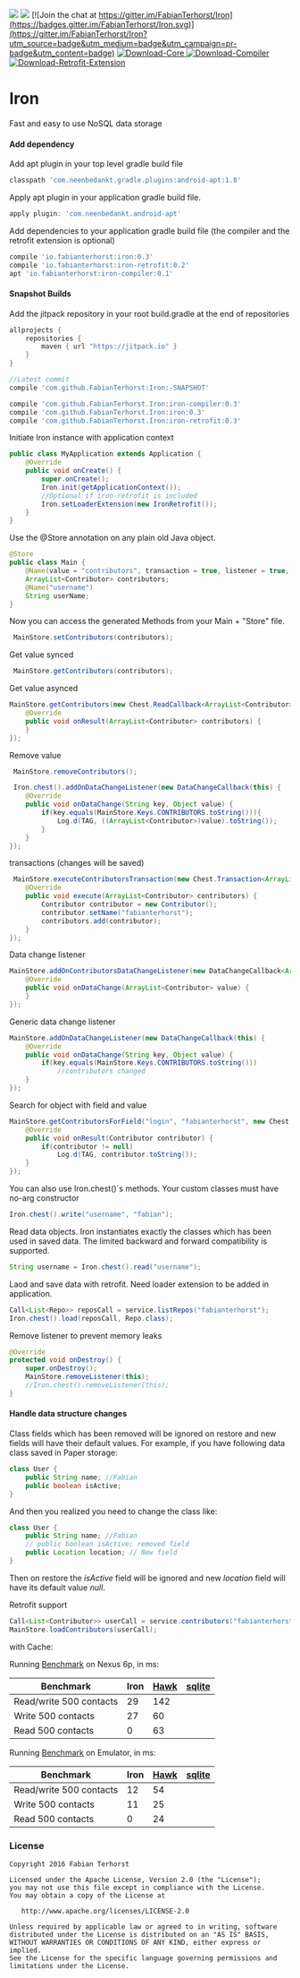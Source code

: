 <img src="https://img.shields.io/badge/Methods and size-core: 198 | deps: 9494 | 21 KB-e91e63.svg"></img>
<img src="https://travis-ci.org/FabianTerhorst/Iron.svg?branch=master"></img>
[![Join the chat at https://gitter.im/FabianTerhorst/Iron](https://badges.gitter.im/FabianTerhorst/Iron.svg)](https://gitter.im/FabianTerhorst/Iron?utm_source=badge&utm_medium=badge&utm_campaign=pr-badge&utm_content=badge)
[ ![Download-Core](https://api.bintray.com/packages/fabianterhorst/maven/iron/images/download.svg) ](https://bintray.com/fabianterhorst/maven/iron/_latestVersion)
[ ![Download-Compiler](https://api.bintray.com/packages/fabianterhorst/maven/iron-compiler/images/download.svg) ](https://bintray.com/fabianterhorst/maven/iron-compiler/_latestVersion)
[ ![Download-Retrofit-Extension](https://api.bintray.com/packages/fabianterhorst/maven/iron-retrofit/images/download.svg) ](https://bintray.com/fabianterhorst/maven/iron-retrofit/_latestVersion)

# Iron

Fast and easy to use NoSQL data storage

#### Add dependency

Add apt plugin in your top level gradle build file

```groovy
classpath 'com.neenbedankt.gradle.plugins:android-apt:1.8'
```

Apply apt plugin in your application gradle build file.

```groovy
apply plugin: 'com.neenbedankt.android-apt'
```

Add dependencies to your application gradle build file (the compiler and the retrofit extension is optional)

```groovy
compile 'io.fabianterhorst:iron:0.3'
compile 'io.fabianterhorst:iron-retrofit:0.2'
apt 'io.fabianterhorst:iron-compiler:0.1'
```

#### Snapshot Builds

Add the jitpack repository in your root build.gradle at the end of repositories
```groovy
allprojects {
	repositories {
		maven { url "https://jitpack.io" }
	}
}
```

```groovy
//Latest commit
compile 'com.github.FabianTerhorst:Iron:-SNAPSHOT'

compile 'com.github.FabianTerhorst.Iron:iron-compiler:0.3'
compile 'com.github.FabianTerhorst.Iron:iron:0.3'
compile 'com.github.FabianTerhorst.Iron:iron-retrofit:0.3'
```

Initiate Iron instance with application context

```java
public class MyApplication extends Application {
    @Override
    public void onCreate() {
        super.onCreate();
        Iron.init(getApplicationContext());
        //Optional if iron-retrofit is included
        Iron.setLoaderExtension(new IronRetrofit());
    }
}
```

Use the @Store annotation on any plain old Java object.

```java
@Store
public class Main {
    @Name(value = "contributors", transaction = true, listener = true, loader = true, async = true)
    ArrayList<Contributor> contributors;
    @Name("username")
    String userName;
}
```
Now you can access the generated Methods from your Main + "Store" file.

```java
 MainStore.setContributors(contributors);
```

Get value synced

```java
 MainStore.getContributors(contributors);
```

Get value asynced

```java
MainStore.getContributors(new Chest.ReadCallback<ArrayList<Contributor>>() {
    @Override
    public void onResult(ArrayList<Contributor> contributors) {
    }
});
```

Remove value

```java
 MainStore.removeContributors();
```

```java
 Iron.chest().addOnDataChangeListener(new DataChangeCallback(this) {
    @Override
    public void onDataChange(String key, Object value) {
        if(key.equals(MainStore.Keys.CONTRIBUTORS.toString())){
            Log.d(TAG, ((ArrayList<Contributor>)value).toString());
        }
    }
});
```

transactions (changes will be saved)

```java
 MainStore.executeContributorsTransaction(new Chest.Transaction<ArrayList<Contributor>>() {
    @Override
    public void execute(ArrayList<Contributor> contributors) {
    	Contributor contributor = new Contributor();
    	contributor.setName("fabianterhorst");
        contributors.add(contributor);
    }
});
```

Data change listener

```java
MainStore.addOnContributorsDataChangeListener(new DataChangeCallback<ArrayList<Contributor>>(this) {
    @Override
    public void onDataChange(ArrayList<Contributor> value) {
    }
});
```

Generic data change listener

```java
MainStore.addOnDataChangeListener(new DataChangeCallback(this) {
    @Override
    public void onDataChange(String key, Object value) {
        if(key.equals(MainStore.Keys.CONTRIBUTORS.toString()))
            //contributors changed
    }
});
```

Search for object with field and value

```java
MainStore.getContributorsForField("login", "fabianterhorst", new Chest.ReadCallback<Contributor>() {
    @Override
    public void onResult(Contributor contributor) {
        if(contributor != null)
            Log.d(TAG, contributor.toString());
    }
});
```

You can also use Iron.chest()´s methods. Your custom classes must have no-arg constructor

```java
Iron.chest().write("username", "fabian");
```

Read data objects. Iron instantiates exactly the classes which has been used in saved data. The limited backward and forward compatibility is supported.

```java
String username = Iron.chest().read("username");
```

Laod and save data with retrofit. Need loader extension to be added in application.

```java
Call<List<Repo>> reposCall = service.listRepos("fabianterhorst");
Iron.chest().load(reposCall, Repo.class);
```

Remove listener to prevent memory leaks

```java
@Override
protected void onDestroy() {
    super.onDestroy();
    MainStore.removeListener(this);
    //Iron.chest().removeListener(this);
}
```

#### Handle data structure changes
Class fields which has been removed will be ignored on restore and new fields will have their default values. For example, if you have following data class saved in Paper storage:

```java
class User {
    public String name; //Fabian
    public boolean isActive;
}
```

And then you realized you need to change the class like:

```java
class User {
    public String name; //Fabian
    // public boolean isActive; removed field
    public Location location; // New field
}
```

Then on restore the _isActive_ field will be ignored and new _location_ field will have its default value _null_.

Retrofit support
```java
Call<List<Contributor>> userCall = service.contributors("fabianterhorst", "iron");
MainStore.loadContributors(userCall);
```

with Cache:

Running [Benchmark](https://github.com/fabianterhorst/Iron/blob/master/iron/src/androidTest/java/io/fabianterhorst/iron/benchmark/Benchmark.java) on Nexus 6p, in ms:

| Benchmark                 | Iron    | [Hawk](https://github.com/orhanobut/hawk) | [sqlite](http://developer.android.com/reference/android/database/sqlite/package-summary.html) |
|---------------------------|----------|----------|----------|
| Read/write 500 contacts   | 29      | 142      |          |
| Write 500 contacts        | 27      | 60      |          |
| Read 500 contacts         | 0       | 63      |          |

Running [Benchmark](https://github.com/fabianterhorst/Iron/master/iron/src/androidTest/java/io/fabianterhorst/iron/benchmark/Benchmark.java) on Emulator, in ms:

| Benchmark                 | Iron    | [Hawk](https://github.com/orhanobut/hawk) | [sqlite](http://developer.android.com/reference/android/database/sqlite/package-summary.html) |
|---------------------------|----------|----------|----------|
| Read/write 500 contacts   | 12      | 54      |          |
| Write 500 contacts        | 11      | 25      |          |
| Read 500 contacts         | 0       | 24      |          |

### License
    Copyright 2016 Fabian Terhorst

    Licensed under the Apache License, Version 2.0 (the "License");
    you may not use this file except in compliance with the License.
    You may obtain a copy of the License at

       http://www.apache.org/licenses/LICENSE-2.0

    Unless required by applicable law or agreed to in writing, software
    distributed under the License is distributed on an "AS IS" BASIS,
    WITHOUT WARRANTIES OR CONDITIONS OF ANY KIND, either express or implied.
    See the License for the specific language governing permissions and
    limitations under the License.